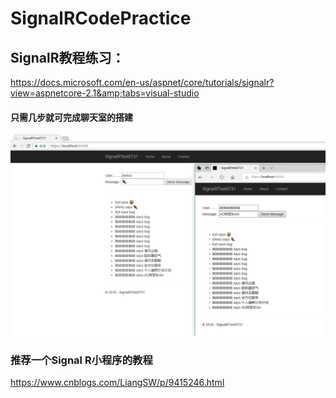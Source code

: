 # SignalRCodePractice

## SignalR教程练习：

https://docs.microsoft.com/en-us/aspnet/core/tutorials/signalr?view=aspnetcore-2.1&amp;tabs=visual-studio

####  只需几步就可完成聊天室的搭建

![实现](./1.png)



### 推荐一个Signal R小程序的教程
https://www.cnblogs.com/LiangSW/p/9415246.html
